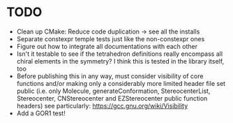 # TODO

- Clean up CMake: Reduce code duplication -> see all the installs
- Separate constexpr temple tests just like the non-constexpr ones
- Figure out how to integrate all documentations with each other
- Isn't it testable to see if the tetrahedron definitions really encompass all
  chiral elements in the symmetry? I think this is tested in the library
  itself, too
- Before publishing this in any way, must consider visibility of core functions
  and/or making only a considerably more limited header file set public
  (i.e. only Molecule, generateConformation, StereocenterList, Stereocenter,
  CNStereocenter and EZStereocenter public function headers)
  see particularly: https://gcc.gnu.org/wiki/Visibility
- Add a GOR1 test!
